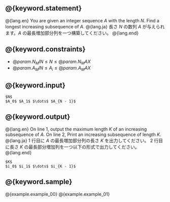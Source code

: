 ## @{keyword.statement}

@{lang.en}
You are given an integer sequence $A$ with the length $N$. Find a longest increasing subsequence of $A$.
@{lang.ja}
長さ $N$ の数列 $A$ が与えられます。$A$ の最長増加部分列を一つ構築してください。
@{lang.end}

## @{keyword.constraints}

- $@{param.N_MIN} \leq N \leq @{param.N_MAX}$
- $@{param.A_MIN} \leq A_i \leq @{param.A_MAX}$

## @{keyword.input}

~~~
$N$
$A_0$ $A_1$ $\dots$ $A_{N - 1}$
~~~

## @{keyword.output}

@{lang.en}
On line $1$, output the maximum length $K$ of an increasing subsequence of $A$.
On line $2$, Print an increasing subsequence of length $K$. 
@{lang.ja}
$1$ 行目に $A$ の最長増加部分列の長さ $K$ を出力してください。
$2$ 行目に長さ $K$ の最長部分増加列を一つ以下の形式で出力してください。
@{lang.end}
```
$K$
$i_0$ $i_1$ $\dots$ $i_{K - 1}$
```


## @{keyword.sample}

@{example.example_00}
@{example.example_01}

